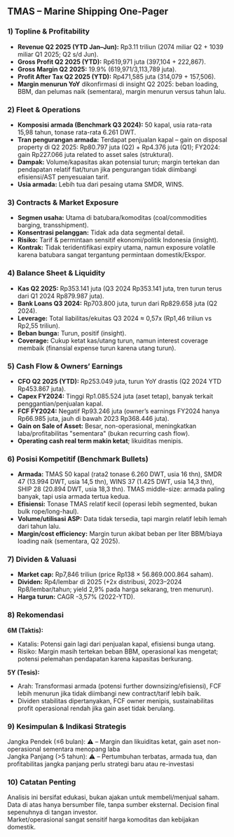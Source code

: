 ## TMAS – Marine Shipping One-Pager

### 1) Topline & Profitability
- **Revenue Q2 2025 (YTD Jan–Jun):** Rp3.11 triliun (2074 miliar Q2 + 1039 miliar Q1 2025; Q2 s/d Jun).
- **Gross Profit Q2 2025 (YTD):** Rp619,971 juta (397,104 + 222,867).
- **Gross Margin Q2 2025:** 19.9% (619,971/3,113,789 juta).
- **Profit After Tax Q2 2025 (YTD):** Rp471,585 juta (314,079 + 157,506).
- **Margin menurun YoY** dikonfirmasi di insight Q2 2025: beban loading, BBM, dan pelumas naik (sementara), margin menurun versus tahun lalu.

### 2) Fleet & Operations
- **Komposisi armada (Benchmark Q3 2024):** 50 kapal, usia rata-rata 15,98 tahun, tonase rata-rata 6.261 DWT.
- **Tran pengurangan armada:** Terdapat penjualan kapal – gain on disposal property di Q2 2025: Rp80.797 juta (Q2) + Rp4.376 juta (Q1); FY2024: gain Rp227.066 juta related to asset sales (struktural).
- **Dampak:** Volume/kapasitas akan potensial turun; margin tertekan dan pendapatan relatif flat/turun jika pengurangan tidak diimbangi efisiensi/AST penyesuaian tarif.
- **Usia armada:** Lebih tua dari pesaing utama SMDR, WINS.

### 3) Contracts & Market Exposure
- **Segmen usaha:** Utama di batubara/komoditas (coal/commodities barging, transshipment).
- **Konsentrasi pelanggan:** Tidak ada data segmental detail.
- **Risiko:** Tarif & permintaan sensitif ekonomi/politik Indonesia (insight).
- **Kontrak:** Tidak teridentifikasi expiry utama, namun exposure volatile karena batubara sangat tergantung permintaan domestik/Ekspor.

### 4) Balance Sheet & Liquidity
- **Kas Q2 2025:** Rp353.141 juta (Q3 2024 Rp353.141 juta, tren turun terus dari Q1 2024 Rp879.987 juta).
- **Bank Loans Q3 2024:** Rp703.800 juta, turun dari Rp829.658 juta (Q2 2024).
- **Leverage:** Total liabilitas/ekuitas Q3 2024 ≈ 0,57x (Rp1,46 triliun vs Rp2,55 triliun).
- **Beban bunga:** Turun, positif (insight).
- **Coverage:** Cukup ketat kas/utang turun, namun interest coverage membaik (finansial expense turun karena utang turun).

### 5) Cash Flow & Owners’ Earnings
- **CFO Q2 2025 (YTD):** Rp253.049 juta, turun YoY drastis (Q2 2024 YTD Rp453.867 juta).
- **Capex FY2024:** Tinggi Rp1.085.524 juta (aset tetap), banyak terkait penggantian/penjualan kapal.
- **FCF FY2024:** Negatif Rp93.246 juta (owner’s earnings FY2024 hanya Rp66.985 juta, jauh di bawah 2023 Rp368.446 juta).
- **Gain on Sale of Asset:** Besar, non-operasional, meningkatkan laba/profitabilitas "sementara" (bukan recurring cash flow).
- **Operating cash real term makin ketat**; likuiditas menipis.

### 6) Posisi Kompetitif (Benchmark Bullets)
- **Armada:** TMAS 50 kapal (rata2 tonase 6.260 DWT, usia 16 thn), SMDR 47 (13.994 DWT, usia 14,5 thn), WINS 37 (1.425 DWT, usia 14,3 thn), SHIP 28 (20.894 DWT, usia 18,3 thn). TMAS middle-size: armada paling banyak, tapi usia armada tertua kedua.
- **Efisiensi:** Tonase TMAS relatif kecil (operasi lebih segmented, bukan bulk rope/long-haul).
- **Volume/utilisasi ASP:** Data tidak tersedia, tapi margin relatif lebih lemah dari tahun lalu.
- **Margin/cost efficiency:** Margin turun akibat beban per liter BBM/biaya loading naik (sementara, Q2 2025).

### 7) Dividen & Valuasi
- **Market cap:** Rp7,846 triliun (price Rp138 × 56.869.000.864 saham).
- **Dividen:** Rp4/lembar di 2025 (+2x distribusi, 2023–2024 Rp8/lembar/tahun; yield 2,9% pada harga sekarang, tren menurun).
- **Harga turun:** CAGR -3,57% (2022-YTD).

### 8) Rekomendasi
**6M (Taktis):**
- Katalis: Potensi gain lagi dari penjualan kapal, efisiensi bunga utang.
- Risiko: Margin masih tertekan beban BBM, operasional kas mengetat; potensi pelemahan pendapatan karena kapasitas berkurang.

**5Y (Tesis):**
- Arah: Transformasi armada (potensi further downsizing/efisiensi), FCF lebih menurun jika tidak diimbangi new contract/tarif lebih baik.
- Dividen stabilitas dipertanyakan, FCF owner menipis, sustainabilitas profit operasional rendah jika gain aset tidak berulang.

### 9) Kesimpulan & Indikasi Strategis
Jangka Pendek (≤6 bulan): ⚠️ – Margin dan likuiditas ketat, gain aset non-operasional sementara menopang laba  
Jangka Panjang (>5 tahun): ⚠️ – Pertumbuhan terbatas, armada tua, dan profitabilitas jangka panjang perlu strategi baru atau re-investasi

### 10) Catatan Penting
Analisis ini bersifat edukasi, bukan ajakan untuk membeli/menjual saham.  
Data di atas hanya bersumber file, tanpa sumber eksternal. Decision final sepenuhnya di tangan investor.  
Market/operasional sangat sensitif harga komoditas dan kebijakan domestik.